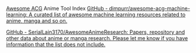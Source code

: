 
[Awesome ACG](https://github.com/soruly/awesome-acg)
Anime Tool Index
[GitHub - dimpurr/awesome-acg-machine-learning: A curated list of awesome machine learning resources related to anime, manga and so on.](https://github.com/dimpurr/awesome-acg-machine-learning)

[GitHub - SerialLain3170/AwesomeAnimeResearch: Papers, repository and other data about anime or manga research. Please let me know if you have information that the list does not include.](https://github.com/SerialLain3170/AwesomeAnimeResearch)
